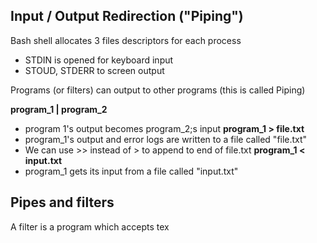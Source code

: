 ## Input / Output Redirection ("Piping")
Bash shell allocates 3 files descriptors for each process
- STDIN is opened for keyboard input
- STOUD, STDERR to screen output

Programs (or filters) can output to other programs (this is called Piping)

**program_1 | program_2**
- program 1's output becomes program_2;s input
**program_1 > file.txt**
- program_1's output and error logs are written to a file called "file.txt"
- We can use >> instead of > to append to end of file.txt
**program_1 < input.txt**
- program_1 gets its input from a file called "input.txt"

## Pipes and filters
A filter is a program which accepts tex
